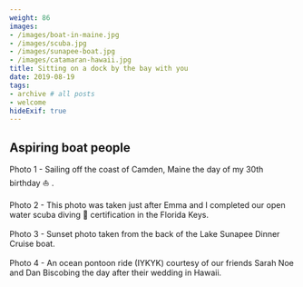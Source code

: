 ```yaml
---
weight: 86
images:
- /images/boat-in-maine.jpg
- /images/scuba.jpg
- /images/sunapee-boat.jpg
- /images/catamaran-hawaii.jpg
title: Sitting on a dock by the bay with you
date: 2019-08-19
tags:
- archive # all posts
- welcome
hideExif: true
---
```


## Aspiring boat people

Photo 1 - Sailing off the coast of Camden, Maine the day of my 30th birthday :boat: .
<br><br>
Photo 2 - This photo was taken just after Emma and I completed our open water scuba diving :diving_mask: certification in the Florida Keys.
<br><br>
Photo 3 - Sunset photo taken from the back of the Lake Sunapee Dinner Cruise boat. 
<br><br>
Photo 4 - An ocean pontoon ride (IYKYK)  courtesy of our friends Sarah Noe and Dan Biscobing the day after their wedding in Hawaii. 
